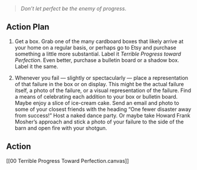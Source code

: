 > _Don’t let perfect be the enemy of progress_.

## Action Plan

1. Get a box. Grab one of the many cardboard boxes that likely arrive at your home on a regular basis, or perhaps go to Etsy and purchase something a little more substantial. Label it _Terrible Progress toward Perfection_. Even better, purchase a bulletin board or a shadow box. Label it the same.

2. Whenever you fail — slightly or spectacularly — place a representation of that failure in the box or on display. This might be the actual failure itself, a photo of the failure, or a visual representation of the failure. Find a means of celebrating each addition to your box or bulletin board. Maybe enjoy a slice of ice-cream cake. Send an email and photo to some of your closest friends with the heading “One fewer disaster away from success!” Host a naked dance party. Or maybe take Howard Frank Mosher’s approach and stick a photo of your failure to the side of the barn and open fire with your shotgun.


## Action 

[[00 Terrible Progress Toward Perfection.canvas]]